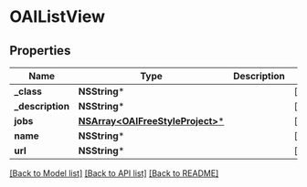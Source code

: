 # OAIListView

## Properties
Name | Type | Description | Notes
------------ | ------------- | ------------- | -------------
**_class** | **NSString*** |  | [optional] 
**_description** | **NSString*** |  | [optional] 
**jobs** | [**NSArray&lt;OAIFreeStyleProject&gt;***](OAIFreeStyleProject.md) |  | [optional] 
**name** | **NSString*** |  | [optional] 
**url** | **NSString*** |  | [optional] 

[[Back to Model list]](../README.md#documentation-for-models) [[Back to API list]](../README.md#documentation-for-api-endpoints) [[Back to README]](../README.md)


